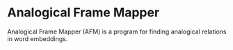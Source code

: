 # Analogical Frame Mapper

Analogical Frame Mapper (AFM) is a program for finding analogical relations in word embeddings.



